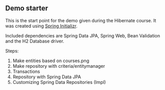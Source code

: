 ## Demo starter
This is the start point for the demo given during the Hibernate course.
It was created using [Spring Initializr](http://start.spring.io).

Included dependencies are Spring Data JPA, Spring Web, Bean Validation and the H2 Database driver.

Steps:
1. Make entities based on courses.png
2. Make repository with criteria/entitymanager
3. Transactions
4. Repository with Spring Data JPA
5. Customizing Spring Data Repositories (Impl)
